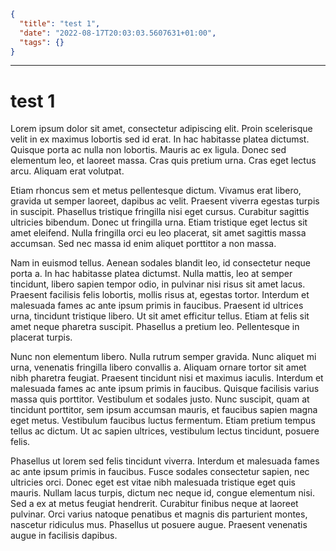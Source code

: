 ```json
{
  "title": "test 1",
  "date": "2022-08-17T20:03:03.5607631+01:00",
  "tags": {}
}
```
***
# test 1
Lorem ipsum dolor sit amet, consectetur adipiscing elit. Proin scelerisque velit in ex maximus lobortis sed id erat. In hac habitasse platea dictumst. Quisque porta ac nulla non lobortis. Mauris ac ex ligula. Donec sed elementum leo, et laoreet massa. Cras quis pretium urna. Cras eget lectus arcu. Aliquam erat volutpat.

Etiam rhoncus sem et metus pellentesque dictum. Vivamus erat libero, gravida ut semper laoreet, dapibus ac velit. Praesent viverra egestas turpis in suscipit. Phasellus tristique fringilla nisi eget cursus. Curabitur sagittis ultricies bibendum. Donec ut fringilla urna. Etiam tristique eget lectus sit amet eleifend. Nulla fringilla orci eu leo placerat, sit amet sagittis massa accumsan. Sed nec massa id enim aliquet porttitor a non massa.

Nam in euismod tellus. Aenean sodales blandit leo, id consectetur neque porta a. In hac habitasse platea dictumst. Nulla mattis, leo at semper tincidunt, libero sapien tempor odio, in pulvinar nisi risus sit amet lacus. Praesent facilisis felis lobortis, mollis risus at, egestas tortor. Interdum et malesuada fames ac ante ipsum primis in faucibus. Praesent id ultrices urna, tincidunt tristique libero. Ut sit amet efficitur tellus. Etiam at felis sit amet neque pharetra suscipit. Phasellus a pretium leo. Pellentesque in placerat turpis.

Nunc non elementum libero. Nulla rutrum semper gravida. Nunc aliquet mi urna, venenatis fringilla libero convallis a. Aliquam ornare tortor sit amet nibh pharetra feugiat. Praesent tincidunt nisi et maximus iaculis. Interdum et malesuada fames ac ante ipsum primis in faucibus. Quisque facilisis varius massa quis porttitor. Vestibulum et sodales justo. Nunc suscipit, quam at tincidunt porttitor, sem ipsum accumsan mauris, et faucibus sapien magna eget metus. Vestibulum faucibus luctus fermentum. Etiam pretium tempus tellus ac dictum. Ut ac sapien ultrices, vestibulum lectus tincidunt, posuere felis.

Phasellus ut lorem sed felis tincidunt viverra. Interdum et malesuada fames ac ante ipsum primis in faucibus. Fusce sodales consectetur sapien, nec ultricies orci. Donec eget est vitae nibh malesuada tristique eget quis mauris. Nullam lacus turpis, dictum nec neque id, congue elementum nisi. Sed a ex at metus feugiat hendrerit. Curabitur finibus neque at laoreet pulvinar. Orci varius natoque penatibus et magnis dis parturient montes, nascetur ridiculus mus. Phasellus ut posuere augue. Praesent venenatis augue in facilisis dapibus. 